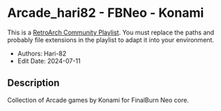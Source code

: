 # Arcade_hari82 - FBNeo - Konami

This is a [RetroArch Community
Playlist](https://github.com/thingsiplay/retroarch-community-playlists). You must
replace the paths and probably file extensions in the playlist to adapt it into
your environment.

- Authors: Hari-82
- Edit Date: 2024-07-11

## Description

Collection of Arcade games by Konami for FinalBurn Neo core.
